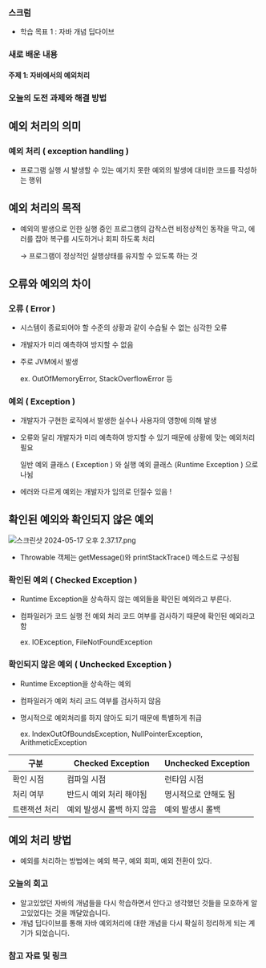 
### 스크럼
- 학습 목표 1 : 자바 개념 딥다이브

### 새로 배운 내용
#### 주제 1: 자바에서의 예외처리



### 오늘의 도전 과제와 해결 방법

## 예외 처리의 의미

### 예외 처리 ( exception handling )

- 프로그램 실행 시 발생할 수 있는 예기치 못한 예외의 발생에 대비한 코드를 작성하는 행위

## 예외 처리의 목적

- 예외의 발생으로 인한 실행 중인 프로그램의 갑작스런 비정상적인 동작을 막고, 에러를 잡아 복구를 시도하거나 회피 하도록 처리
    
    →  프로그램이 정상적인 실행상태를 유지할 수 있도록 하는 것
    

## 오류와 예외의 차이

### 오류 ( Error )

- 시스템이 종료되어야 할 수준의 상황과 같이 수습될 수 없는 심각한 오류
- 개발자가 미리 예측하여 방지할 수 없음
- 주로 JVM에서 발생
    
    ex. OutOfMemoryError, StackOverflowError 등
    

### 예외 ( Exception )

- 개발자가 구현한 로직에서 발생한 실수나 사용자의 영향에 의해 발생
- 오류와 달리 개발자가 미리 예측하여 방지할 수 있기 때문에 상황에 맞는 예외처리 필요
    
    일반 예외 클래스 ( Exception ) 와 실행 예외 클래스 (Runtime Exception ) 으로 나뉨
    

- 에러와 다르게 예외는 개발자가 임의로 던질수 있음 !

## 확인된 예외와 확인되지 않은 예외

![스크린샷 2024-05-17 오후 2.37.17.png](https://prod-files-secure.s3.us-west-2.amazonaws.com/38552da6-340d-42c1-a9a1-b181ff331f03/27c71d58-cb85-4ac0-9444-f25af96369a8/%E1%84%89%E1%85%B3%E1%84%8F%E1%85%B3%E1%84%85%E1%85%B5%E1%86%AB%E1%84%89%E1%85%A3%E1%86%BA_2024-05-17_%E1%84%8B%E1%85%A9%E1%84%92%E1%85%AE_2.37.17.png)

- Throwable 객체는 getMessage()와 printStackTrace() 메소드로 구성됨

### 확인된 예외 ( Checked Exception )

- Runtime Exception을 상속하지 않는 예외들을 확인된 예외라고 부른다.
- 컴파일러가 코드 실행 전 예외 처리 코드 여부를 검사하기 때문에 확인된 예외라고 함
    
    ex. IOException, FileNotFoundException
    

### 확인되지 않은 예외 ( Unchecked Exception )

- Runtime Exception을 상속하는 예외
- 컴파일러가 예외 처리 코드 여부를 검사하지 않음
- 명시적으로 예외처리를 하지 않아도 되기 때문에 특별하게 취급
    
    ex. IndexOutOfBoundsException, NullPointerException, ArithmeticException
    

| 구분 | Checked Exception | Unchecked Exception |
| --- | --- | --- |
| 확인 시점 | 컴파일 시점 | 런타임 시점 |
| 처리 여부 | 반드시 예외 처리 해야됨 | 명시적으로 안해도 됨 |
| 트랜잭션 처리 | 예외 발생시 롤백 하지 않음 | 예외 발생시 롤백 |

## 예외 처리 방법

- 예외를 처리하는 방법에는 예외 복구, 예외 회피, 예외 전환이 있다.

### 오늘의 회고
- 알고있었던 자바의 개념들을 다시 학습하면서 안다고 생각했던 것들을 모호하게 알고있었다는 것을 깨달았습니다.
- 개념 딥다이브를 통해 자바 예외처리에 대한 개념을 다시 확실히 정리하게 되는 계기가 되었습니다.

### 참고 자료 및 링크
